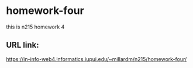# homework-four

this is n215 homework 4

## URL link:

https://in-info-web4.informatics.iupui.edu/~millardm/n215/homework-four/
